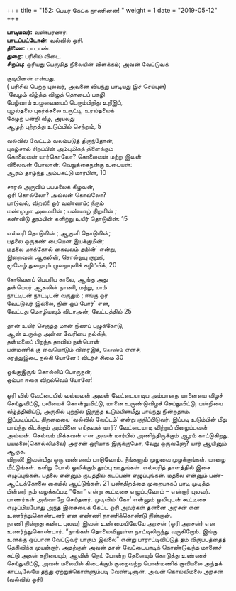 ﻿+++
title = "152: பெயர் கேட்க நாணினன்!  "
weight = 1
date = "2019-05-12"
+++

**பாடியவர்:** வண்பரணர்.  
**பாடப்பட்டோன்:** வல்வில் ஓரி.  
**திணை:** பாடாண்.  
**துறை:** பரிசில் விடை.  
**சிறப்பு:** ஓரியது பெருமித நிலையின் விளக்கம்; அவன் வேட்டுவக்  
  
குடியினன் என்பது.  
( பரிசில் பெற்ற புலவர், அவனை வியந்து பாடியது இச் செய்யுள்)  
`வேழம் வீழ்த்த விழுத் தொடைப் பகழி  
பேழ்வாய் உழுவையைப் பெரும்பிறிது உறீஇப்,  
புழல்தலை புகர்க்கலை உருட்டி, உரல்தலைக்  
கேழற் பன்றி வீழ, அயலது  
ஆழற் புற்றத்து உடும்பில் செற்றும், 5  
  
வல்வில் வேட்டம் வலம்படுத் திருந்தோன்,  
புகழ்சால் சிறப்பின் அம்புமிகத் திளைக்கும்  
கொலைவன் யார்கொலோ? கொலைவன் மற்று இவன்  
விலைவன் போலான்: வெறுக்கைநன்கு உடையன்:  
ஆரம் தாழ்ந்த அம்பகட்டு மார்பின், 10  
  
சாரல் அருவிப் பயமலைக் கிழவன்,  
ஓரி கொல்லோ? அல்லன் கொல்லோ?  
பாடுவல், விறலி! ஓர் வண்ணம்; நீரும்  
மண்முழா அமைமின் ; பண்யாழ் நிறுமின் ;  
கண்விடு தூம்பின் களிற்று உயிர் தொடுமின்: 15  
  
எல்லரி தொடுமின் ; ஆகுளி தொடுமின்;  
பதலை ஒருகண் பையென இயக்குமின்;  
மதலை மாக்கோல் கைவலம் தமின்` என்று,  
இறைவன் ஆகலின், சொல்லுபு குறுகி,  
மூவேழ் துறையும் ழுறையுளிக் கழிப்பிக், 20  
  
`கோ`வெனப் பெயரிய காலை, ஆங்கு அது  
தன்பெயர் ஆகலின் நாணி, மற்று, யாம்  
நாட்டிடன் நாட்டிடன் வருதும் ; ஈங்கு ஓர்  
வேட்டுவர் இல்லை, நின் ஒப் போர்` என,  
வேட்டது மொழியவும் விடாஅன், வேட்டத்தில் 25  
  
தான் உயிர் செகுத்த மான் நிணப் புழுக்கோடு,  
ஆன் உருக்கு அன்ன வேரியை நல்கித்,  
தன்மலைப் பிறந்த தாவில் நன்பொன்  
பன்மணிக் கு வையொடும் விரைஇக், `கொண்ம்` எனச்,  
சுரத்துஇடை நல்கி யோனே : விடர்ச் சிமை 30  
  
ஓங்குஇருங் கொல்லிப் பொருநன்,  
ஓம்பா ஈகை விறல்வெய் யோனே!  
   
ஓரி வில் வேட்டையில் வல்லவன்.அவன் வேட்டையாடிய அம்பானது யானையை விழச் செய்துவிட்டு, புலியைக் கொன்றுவிட்டு, மானை உருண்டுவிழச் செய்துவிட்டு, பன்றியை வீழ்த்திவிட்டு, அருகில் புற்றில் இருந்த உடும்பின்மீது பாய்ந்து நின்றதாம்.  
இப்படிப்பட்ட திறமையை ‘வல்வில் வேட்டம்’ என்று குறிப்பிடுவர். இப்படி உடும்பின் மீது பாய்ந்து கிடக்கும் அம்பினை எய்தவன் யார்? வேட்டையாடி விற்றுப் பிழைப்பவன் அல்லன். செல்வம் மிக்கவன் என அவன் மார்பில் அணிந்திருக்கும் ஆரம் காட்டுகிறது. பயமலை(கொல்லிமலை) அரசன் ஓரியாக இருக்குமோ, வேறு ஒருவனோ? யார் ஆயினும் ஆகுக.  
விறலி! இவன்மீது ஒரு வண்ணம் பாடுவோம். நீங்களும் முழவை முழக்குங்கள். யாழை மீட்டுங்கள். களிறு போல் ஒலிக்கும் தூம்பு ஊதுங்கள். எல்லரித் தாளத்தில் இசை எழுப்புங்கள். பதலை என்னும் குடத்தில் கடப்பண் எழுப்புங்கள். மதலை என்னும் பண்-ஆட்டக்கோலை கையில் ஆட்டுங்கள். 21 பண்திறத்தை முறையாகப் பாடி முடித்த பின்னர் நம் வழக்கப்படி “கோ” என்று கூட்டிசை எழுப்புவோம் – என்றார் புலவர்.  
பாணர்கள் அவ்வாறே செய்தனர். முடிவில் ‘கோ’ என்னும் ஒலியுடன் கூட்டிசை எழுப்பியபோது அந்த இசையைக் கேட்ட ஓரி அவர்கள் தன்னை அரசன் என உணர்ந்துகொண்டனர் என எண்ணி நாணிக்கொண்டு நின்றான்.  
நாணி நின்றது கண்ட புலவர் இவன் உண்மையிலேயே அரசன் (ஓரி அரசன்) என உணர்ந்துகொண்டார். “நாங்கள் தொலைவிலுள்ள நாட்டிலிருந்து வருகிறோம். இங்கு உனக்கு ஒப்பான வேட்டுவர் யாரும் இல்லை” என்று பாராட்டிவிட்டுத் தம் விருப்பத்தைத் தெரிவிக்க முயன்றார். அதற்குள் அவன் தான் வேட்டையாடிக் கொண்டுவந்த மானைச் சுட்டு அதன் கறியையும், ஆவின் நெய் போன்ற தேனையும் கொடுத்து உண்ணச் செய்துவிட்டு, அவன் மலையில் கிடைக்கும் குறைவற்ற பொன்மணிக் குவியலை அந்தக் காட்டிலேயே தந்து ஏற்றுக்கொள்ளும்படி வேண்டினான். அவன் கொல்லிமலை அரசன் (வல்வில் ஓரி)  
